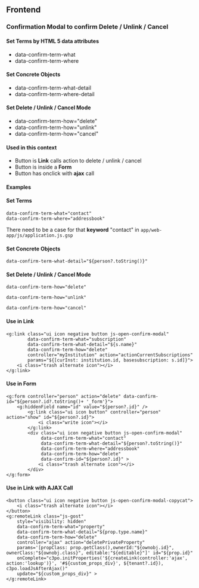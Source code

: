 ## Frontend

### Confirmation Modal to confirm Delete / Unlink / Cancel

#### Set Terms by HTML 5 data attributes
- data-confirm-term-what
- data-confirm-term-where
#### Set Concrete Objects
- data-confirm-term-what-detail
- data-confirm-term-where-detail
#### Set Delete / Unlink / Cancel Mode
- data-confirm-term-how="delete"
- data-confirm-term-how="unlink"
- data-confirm-term-how="cancel"
#### Used in this context
- Button is **Link** calls action to delete / unlink / cancel
- Button is inside a **Form**
- Button has onclick with **ajax** call


#### Examples
#### Set Terms

```
data-confirm-term-what="contact"
data-confirm-term-where="addressbook"
```
There need to be a case for that **keyword** "contact" in `app/web-app/js/application.js.gsp`

#### Set Concrete Objects

```
data-confirm-term-what-detail="${person?.toString()}"
```
#### Set Delete / Unlink / Cancel Mode

```
data-confirm-term-how="delete"
```
```
data-confirm-term-how="unlink"
```
```
data-confirm-term-how="cancel"
```
#### Use in Link

```
<g:link class="ui icon negative button js-open-confirm-modal"
        data-confirm-term-what="subscription"
        data-confirm-term-what-detail="${s.name}"
        data-confirm-term-how="delete"
        controller="myInstitution" action="actionCurrentSubscriptions"
        params="${[curInst: institution.id, basesubscription: s.id]}">
    <i class="trash alternate icon"></i>
</g:link>
```
#### Use in Form

```
<g:form controller="person" action="delete" data-confirm-id="${person?.id?.toString()+ '_form'}">
    <g:hiddenField name="id" value="${person?.id}" />
        <g:link class="ui icon button" controller="person" action="show" id="${person?.id}">
            <i class="write icon"></i>
        </g:link>
        <div class="ui icon negative button js-open-confirm-modal"
             data-confirm-term-what="contact"
             data-confirm-term-what-detail="${person?.toString()}"
             data-confirm-term-where="addressbook"
             data-confirm-term-how="delete"
             data-confirm-id="${person?.id}" >
            <i class="trash alternate icon"></i>
        </div>
</g:form>
```
#### Use in Link with AJAX Call

```
<button class="ui icon negative button js-open-confirm-modal-copycat">
    <i class="trash alternate icon"></i>
</button>
<g:remoteLink class="js-gost"
    style="visibility: hidden"
    data-confirm-term-what="property"
    data-confirm-term-what-detail="${prop.type.name}"
    data-confirm-term-how="delete"
    controller="ajax" action="deletePrivateProperty"
    params='[propClass: prop.getClass(),ownerId:"${ownobj.id}", ownerClass:"${ownobj.class}", editable:"${editable}"]' id="${prop.id}"
    onComplete="c3po.initProperties('${createLink(controller:'ajax', action:'lookup')}', '#${custom_props_div}', ${tenant?.id}), c3po.loadJsAfterAjax()"
    update="${custom_props_div}" >
</g:remoteLink>
```
